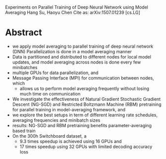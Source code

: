 Experiments on Parallel Training of Deep Neural Network using Model Averaging
Hang Su, Haoyu Chen
Cite as: 	arXiv:1507.01239 [cs.LG]

# Abstract

* we apply model averaging to parallel training of deep neural network (DNN)
  Parallelization is done in a model averaging manner
* Data is partitioned and distributed to different nodes for local model
  updates, and model averaging across nodes is done every few minibatches
* multiple GPUs for data parallelization, and
* Message Passing Interface (MPI) for communication between nodes, which
  * allows us to perform model averaging frequently
    without losing much time on communication
* We investigate the effectiveness of Natural Gradient Stochastic Gradient
  Descent (NG-SGD) and Restricted Boltzmann Machine (RBM) pretraining for
  parallel training in model-averaging framework, and
* we explore the best setups in term of different
  learning rate schedules, averaging frequencies and minibatch sizes
* results: NG-SGD and RBM pretraining benefits parameter-averaging based train
* On the 300h Switchboard dataset, a
  * 9.3 times speedup is achieved using 16 GPUs and
  * 17 times speedup using 32 GPUs with limited decoding accuracy loss
